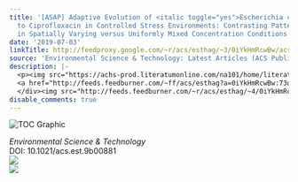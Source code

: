 ```yaml
---
title: '[ASAP] Adaptive Evolution of <italic toggle="yes">Escherichia coli</italic>
  to Ciprofloxacin in Controlled Stress Environments: Contrasting Patterns of Resistance
  in Spatially Varying versus Uniformly Mixed Concentration Conditions'
date: '2019-07-03'
linkTitle: http://feedproxy.google.com/~r/acs/esthag/~3/0iYkHmRcwBw/acs.est.9b00881
source: 'Environmental Science & Technology: Latest Articles (ACS Publications)'
description: |-
  <p><img src="https://achs-prod.literatumonline.com/na101/home/literatum/publisher/achs/journals/content/esthag/0/esthag.ahead-of-print/acs.est.9b00881/20190703/images/medium/es-2019-00881z_0005.gif" alt="TOC Graphic"/></p><div><cite>Environmental Science & Technology</cite></div><div>DOI: 10.1021/acs.est.9b00881</div><div class="feedflare">
  <a href="http://feeds.feedburner.com/~ff/acs/esthag?a=0iYkHmRcwBw:73qO2kt4G3M:yIl2AUoC8zA"><img src="http://feeds.feedburner.com/~ff/acs/esthag?d=yIl2AUoC8zA" border="0"></img></a>
  </div><img src="http://feeds.feedburner.com/~r/acs/esthag/~4/0iYkHmRcwBw" ...
disable_comments: true
---
```

<p><img src="https://achs-prod.literatumonline.com/na101/home/literatum/publisher/achs/journals/content/esthag/0/esthag.ahead-of-print/acs.est.9b00881/20190703/images/medium/es-2019-00881z_0005.gif" alt="TOC Graphic"/></p><div><cite>Environmental Science & Technology</cite></div><div>DOI: 10.1021/acs.est.9b00881</div><div class="feedflare">
<a href="http://feeds.feedburner.com/~ff/acs/esthag?a=0iYkHmRcwBw:73qO2kt4G3M:yIl2AUoC8zA"><img src="http://feeds.feedburner.com/~ff/acs/esthag?d=yIl2AUoC8zA" border="0"></img></a>
</div><img src="http://feeds.feedburner.com/~r/acs/esthag/~4/0iYkHmRcwBw" ...